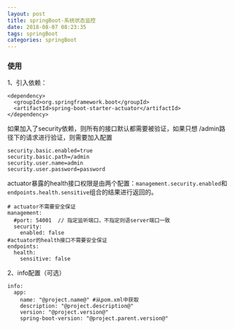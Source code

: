 ```yaml
---
layout: post
title: springBoot-系统状态监控
date: 2018-08-07 08:23:35
tags: springBoot
categories: springBoot
---
```


### 使用

1、引入依赖：
```
<dependency>    
  <groupId>org.springframework.boot</groupId>    
  <artifactId>spring-boot-starter-actuator</artifactId>
</dependency>
```

如果加入了security依赖，则所有的接口默认都需要被验证，如果只想 /admin路径下的请求进行验证，则需要加入配置
```
security.basic.enabled=true
security.basic.path=/admin
security.user.name=admin
security.user.password=password
```

actuator暴露的health接口权限是由两个配置：`management.security.enabled`和 `endpoints.health.sensitive`组合的结果进行返回的。

```
# actuator不需要安全保证
management:
  #port: 54001  // 指定监听端口，不指定则语server端口一致
  security:
    enabled: false
#actuator的health接口不需要安全保证
endpoints:
  health:
    sensitive: false
```

2、info配置（可选）
```
info:
  app:
    name: "@project.name@" #从pom.xml中获取
    description: "@project.description@"
    version: "@project.version@"
    spring-boot-version: "@project.parent.version@"
```
